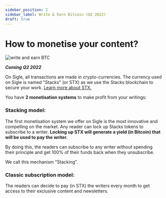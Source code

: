 ```yaml
---
sidebar_position: 2
sidebar_label: Write & Earn Bitcoin (Q2 2022)
draft: true
---
```


# How to monetise your content?

![write and earn BTC](/img/illustrations/illu_3.png)

**_Coming Q2 2022_**

On Sigle, all transactions are made in crypto-currencies. The currency used on Sigle is named "Stacks" (or STX) as we use the Stacks blockchain to secure your work. [Learn more about STX.](https://www.stacks.co/explore/get-stx)

You have **2 monetisation systems** to make profit from your writings:

### Stacking model:

The first monetisation system we offer on Sigle is the most innovative and compelling on the market. Any reader can lock up Stacks tokens to subscribe to a writer. **Locking up STX will generate a yield (in Bitcoin) that will be used to pay the writer.**

By doing this, the readers can subscribe to any writer without spending their principle and get 100% of their funds back when they unsubscribe.

We call this mechanism "Stacking".

### Classic subscription model:

The readers can decide to pay (in STX) the writers every month to get access to their exclusive content and newsletters.

